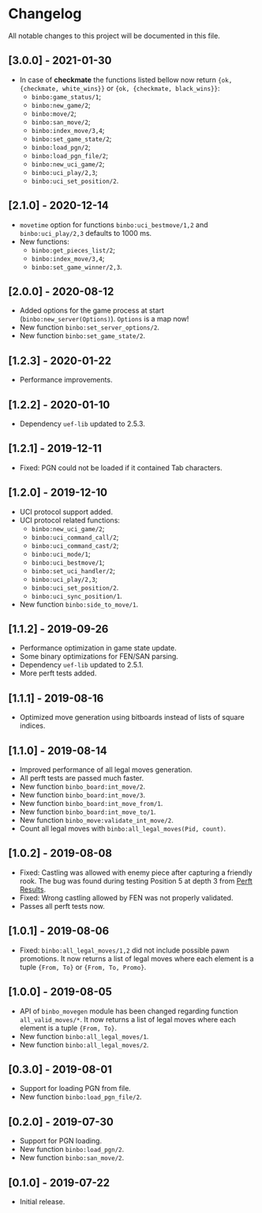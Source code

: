 # Changelog

All notable changes to this project will be documented in this file.

## [3.0.0] - 2021-01-30

- In case of **checkmate** the functions listed bellow now return `{ok, {checkmate, white_wins}}` or `{ok, {checkmate, black_wins}}`:
  - `binbo:game_status/1`;
  - `binbo:new_game/2`;
  - `binbo:move/2`;
  - `binbo:san_move/2`;
  - `binbo:index_move/3,4`;
  - `binbo:set_game_state/2`;
  - `binbo:load_pgn/2`;
  - `binbo:load_pgn_file/2`;
  - `binbo:new_uci_game/2`;
  - `binbo:uci_play/2,3`;
  - `binbo:uci_set_position/2`.

## [2.1.0] - 2020-12-14

- `movetime` option for functions `binbo:uci_bestmove/1,2` and `binbo:uci_play/2,3` defaults to 1000 ms.
- New functions:
  - `binbo:get_pieces_list/2`;
  - `binbo:index_move/3,4`;
  - `binbo:set_game_winner/2,3`.

## [2.0.0] - 2020-08-12

- Added options for the game process at start (`binbo:new_server(Options)`). `Options` is a map now!
- New function `binbo:set_server_options/2`.
- New function `binbo:set_game_state/2`.

## [1.2.3] - 2020-01-22

- Performance improvements.

## [1.2.2] - 2020-01-10

- Dependency `uef-lib` updated to 2.5.3.

## [1.2.1] - 2019-12-11

- Fixed: PGN could not be loaded if it contained Tab characters.

## [1.2.0] - 2019-12-10

- UCI protocol support added.
- UCI protocol related functions:
  - `binbo:new_uci_game/2`;
  - `binbo:uci_command_call/2`;
  - `binbo:uci_command_cast/2`;
  - `binbo:uci_mode/1`;
  - `binbo:uci_bestmove/1`;
  - `binbo:set_uci_handler/2`;
  - `binbo:uci_play/2,3`;
  - `binbo:uci_set_position/2`.
  - `binbo:uci_sync_position/1`.
- New function `binbo:side_to_move/1`.

## [1.1.2] - 2019-09-26

- Performance optimization in game state update.
- Some binary optimizations for FEN/SAN parsing.
- Dependency `uef-lib` updated to 2.5.1.
- More perft tests added.

## [1.1.1] - 2019-08-16

- Optimized move generation using bitboards instead of lists of square indices.

## [1.1.0] - 2019-08-14

- Improved performance of all legal moves generation.
- All perft tests are passed much faster.
- New function `binbo_board:int_move/2`.
- New function `binbo_board:int_move/3`.
- New function `binbo_board:int_move_from/1`.
- New function `binbo_board:int_move_to/1`.
- New function `binbo_move:validate_int_move/2`.
- Count all legal moves with `binbo:all_legal_moves(Pid, count)`.

## [1.0.2] - 2019-08-08

- Fixed: Castling was allowed with enemy piece after capturing a friendly rook. The bug was found during testing Position 5 at depth 3 from [Perft Results](https://www.chessprogramming.org/Perft_Results).
- Fixed: Wrong castling allowed by FEN was not properly validated.
- Passes all perft tests now.

## [1.0.1] - 2019-08-06

- Fixed: `binbo:all_legal_moves/1,2` did not include possible pawn promotions. It now returns a list of legal moves where each element is a tuple `{From, To}` or `{From, To, Promo}`.

## [1.0.0] - 2019-08-05

- API of `binbo_movegen` module has been changed regarding function `all_valid_moves/*`. It now returns a list of legal moves where each element is a tuple `{From, To}`.
- New function `binbo:all_legal_moves/1`.
- New function `binbo:all_legal_moves/2`.

## [0.3.0] - 2019-08-01

- Support for loading PGN from file.
- New function `binbo:load_pgn_file/2`.

## [0.2.0] - 2019-07-30

- Support for PGN loading.
- New function `binbo:load_pgn/2`.
- New function `binbo:san_move/2`.

## [0.1.0] - 2019-07-22

- Initial release.
